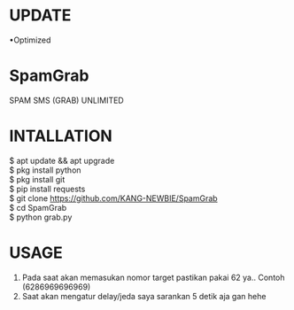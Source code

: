# UPDATE
•Optimized
# SpamGrab
SPAM SMS (GRAB) UNLIMITED
# INTALLATION
$ apt update && apt upgrade<br>
$ pkg install python<br>
$ pkg install git<br>
$ pip install requests<br>
$ git clone https://github.com/KANG-NEWBIE/SpamGrab<br>
$ cd SpamGrab<br>
$ python grab.py
# USAGE
1. Pada saat akan memasukan nomor target pastikan pakai 62 ya.. Contoh (6286969696969)
2. Saat akan mengatur delay/jeda saya sarankan 5 detik aja gan hehe
